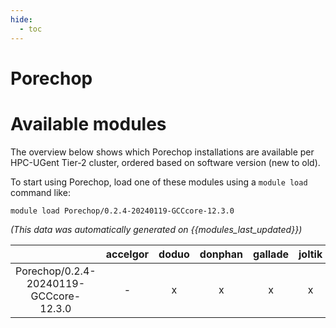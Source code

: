```yaml
---
hide:
  - toc
---
```


Porechop
========

# Available modules


The overview below shows which Porechop installations are available per HPC-UGent Tier-2 cluster, ordered based on software version (new to old).

To start using Porechop, load one of these modules using a `module load` command like:

```shell
module load Porechop/0.2.4-20240119-GCCcore-12.3.0
```

*(This data was automatically generated on {{modules_last_updated}})*  

| |accelgor|doduo|donphan|gallade|joltik|litleo|shinx|
| :---: | :---: | :---: | :---: | :---: | :---: | :---: | :---: |
|Porechop/0.2.4-20240119-GCCcore-12.3.0|-|x|x|x|x|x|x|
